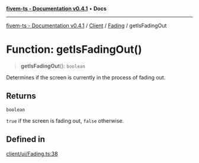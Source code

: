 [**fivem-ts - Documentation v0.4.1**](../../../../../README.md) • **Docs**

***

[fivem-ts - Documentation v0.4.1](../../../../../README.md) / [Client](../../../README.md) / [Fading](../README.md) / getIsFadingOut

# Function: getIsFadingOut()

> **getIsFadingOut**(): `boolean`

Determines if the screen is currently in the process of fading out.

## Returns

`boolean`

`true` if the screen is fading out, `false` otherwise.

## Defined in

[client/ui/Fading.ts:38](https://github.com/Purpose-Dev/fivem-ts/blob/main/src/client/ui/Fading.ts#L38)
